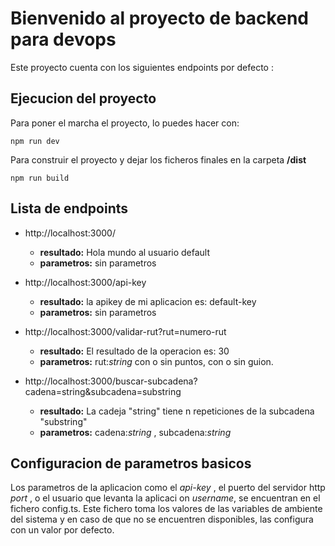 # Bienvenido al proyecto de backend para devops

Este proyecto cuenta con los siguientes endpoints por defecto :

## Ejecucion del proyecto

Para poner el marcha el proyecto, lo puedes hacer con:

    npm run dev

Para construir el proyecto y dejar los ficheros finales en la carpeta __/dist__

    npm run build

    
## Lista de endpoints

* http://localhost:3000/
    * __resultado:__ Hola mundo al usuario default
    * __parametros:__ sin parametros

* http://localhost:3000/api-key
    * __resultado:__ la apikey de mi aplicacion es: default-key
    * __parametros:__ sin parametros

* http://localhost:3000/validar-rut?rut=numero-rut
    * __resultado:__ El resultado de la operacion es: 30
    * __parametros:__ rut:_string_ con o sin puntos, con o sin guion.

* http://localhost:3000/buscar-subcadena?cadena=string&subcadena=substring
    * __resultado:__ La cadeja "string" tiene n repeticiones de la subcadena "substring"
    * __parametros:__ cadena:_string_ , subcadena:_string_

## Configuracion de parametros basicos
Los parametros de la aplicacion como el _api-key_ , el puerto del servidor http _port_ , o el usuario que levanta la aplicaci on _username_, se encuentran en el fichero config.ts.
Este fichero toma los valores de las variables de ambiente del sistema y en caso de que no se encuentren disponibles, las configura con un valor por defecto.
